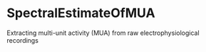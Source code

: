 # SpectralEstimateOfMUA
Extracting multi-unit activity (MUA) from raw electrophysiological recordings
